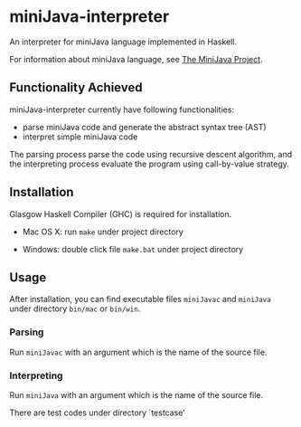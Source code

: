 # miniJava-interpreter

An interpreter for miniJava language implemented in Haskell.

For information about miniJava language, see
[The MiniJava Project](http://www.cambridge.org/us/features/052182060X/#minijava).

## Functionality Achieved

miniJava-interpreter currently have following functionalities:

- parse miniJava code and generate the abstract syntax tree (AST)
- interpret simple miniJava code

The parsing process parse the code using recursive descent algorithm,
and the interpreting process evaluate the program using call-by-value strategy.

## Installation

Glasgow Haskell Compiler (GHC) is required for installation.

- Mac OS X: run `make` under project directory

- Windows: double click file `make.bat` under project directory

## Usage

After installation, you can find executable files `miniJavac` and `miniJava` 
under directory `bin/mac` or `bin/win`.

### Parsing

Run `miniJavac` with an argument which is the name of the source file.

### Interpreting

Run `miniJava` with an argument which is the name of the source file.

There are test codes under directory `testcase’
